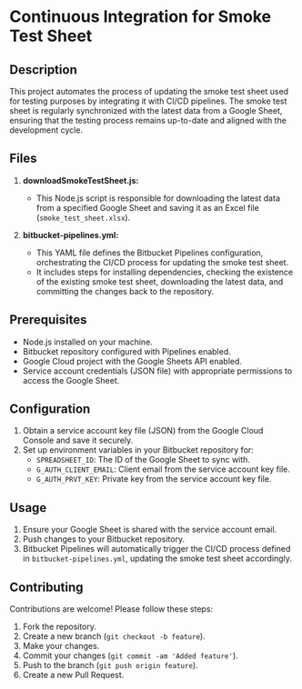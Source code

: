 # Continuous Integration for Smoke Test Sheet

## Description

This project automates the process of updating the smoke test sheet used for testing purposes by integrating it with CI/CD pipelines. The smoke test sheet is regularly synchronized with the latest data from a Google Sheet, ensuring that the testing process remains up-to-date and aligned with the development cycle.

## Files

1. **downloadSmokeTestSheet.js:**
   - This Node.js script is responsible for downloading the latest data from a specified Google Sheet and saving it as an Excel file (`smoke_test_sheet.xlsx`).

2. **bitbucket-pipelines.yml:**
   - This YAML file defines the Bitbucket Pipelines configuration, orchestrating the CI/CD process for updating the smoke test sheet.
   - It includes steps for installing dependencies, checking the existence of the existing smoke test sheet, downloading the latest data, and committing the changes back to the repository.

## Prerequisites

- Node.js installed on your machine.
- Bitbucket repository configured with Pipelines enabled.
- Google Cloud project with the Google Sheets API enabled.
- Service account credentials (JSON file) with appropriate permissions to access the Google Sheet.

## Configuration

1. Obtain a service account key file (JSON) from the Google Cloud Console and save it securely.
2. Set up environment variables in your Bitbucket repository for:
   - `SPREADSHEET_ID`: The ID of the Google Sheet to sync with.
   - `G_AUTH_CLIENT_EMAIL`: Client email from the service account key file.
   - `G_AUTH_PRVT_KEY`: Private key from the service account key file.

## Usage

1. Ensure your Google Sheet is shared with the service account email.
2. Push changes to your Bitbucket repository.
3. Bitbucket Pipelines will automatically trigger the CI/CD process defined in `bitbucket-pipelines.yml`, updating the smoke test sheet accordingly.

## Contributing

Contributions are welcome! Please follow these steps:
1. Fork the repository.
2. Create a new branch (`git checkout -b feature`).
3. Make your changes.
4. Commit your changes (`git commit -am 'Added feature'`).
5. Push to the branch (`git push origin feature`).
6. Create a new Pull Request.
